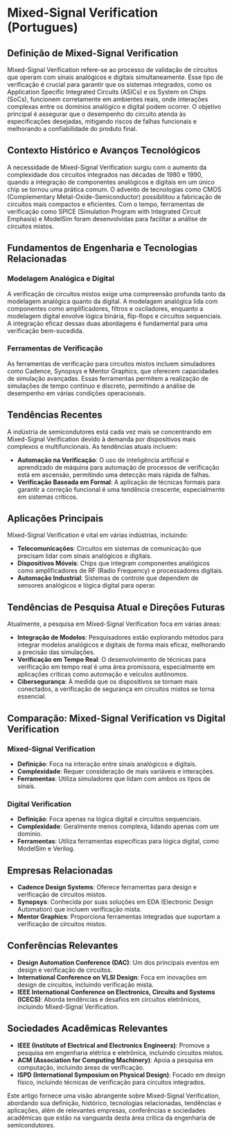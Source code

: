 # Mixed-Signal Verification (Portugues)

## Definição de Mixed-Signal Verification

Mixed-Signal Verification refere-se ao processo de validação de circuitos que operam com sinais analógicos e digitais simultaneamente. Esse tipo de verificação é crucial para garantir que os sistemas integrados, como os Application Specific Integrated Circuits (ASICs) e os System on Chips (SoCs), funcionem corretamente em ambientes reais, onde interações complexas entre os domínios analógico e digital podem ocorrer. O objetivo principal é assegurar que o desempenho do circuito atenda às especificações desejadas, mitigando riscos de falhas funcionais e melhorando a confiabilidade do produto final.

## Contexto Histórico e Avanços Tecnológicos

A necessidade de Mixed-Signal Verification surgiu com o aumento da complexidade dos circuitos integrados nas décadas de 1980 e 1990, quando a integração de componentes analógicos e digitais em um único chip se tornou uma prática comum. O advento de tecnologias como CMOS (Complementary Metal-Oxide-Semiconductor) possibilitou a fabricação de circuitos mais compactos e eficientes. Com o tempo, ferramentas de verificação como SPICE (Simulation Program with Integrated Circuit Emphasis) e ModelSim foram desenvolvidas para facilitar a análise de circuitos mistos.

## Fundamentos de Engenharia e Tecnologias Relacionadas

### Modelagem Analógica e Digital

A verificação de circuitos mistos exige uma compreensão profunda tanto da modelagem analógica quanto da digital. A modelagem analógica lida com componentes como amplificadores, filtros e osciladores, enquanto a modelagem digital envolve lógica binária, flip-flops e circuitos sequenciais. A integração eficaz dessas duas abordagens é fundamental para uma verificação bem-sucedida.

### Ferramentas de Verificação

As ferramentas de verificação para circuitos mistos incluem simuladores como Cadence, Synopsys e Mentor Graphics, que oferecem capacidades de simulação avançadas. Essas ferramentas permitem a realização de simulações de tempo contínuo e discreto, permitindo a análise de desempenho em várias condições operacionais.

## Tendências Recentes

A indústria de semicondutores está cada vez mais se concentrando em Mixed-Signal Verification devido à demanda por dispositivos mais complexos e multifuncionais. As tendências atuais incluem:

- **Automação na Verificação**: O uso de inteligência artificial e aprendizado de máquina para automação de processos de verificação está em ascensão, permitindo uma detecção mais rápida de falhas.
- **Verificação Baseada em Formal**: A aplicação de técnicas formais para garantir a correção funcional é uma tendência crescente, especialmente em sistemas críticos.

## Aplicações Principais

Mixed-Signal Verification é vital em várias indústrias, incluindo:

- **Telecomunicações**: Circuitos em sistemas de comunicação que precisam lidar com sinais analógicos e digitais.
- **Dispositivos Móveis**: Chips que integram componentes analógicos como amplificadores de RF (Radio Frequency) e processadores digitais.
- **Automação Industrial**: Sistemas de controle que dependem de sensores analógicos e lógica digital para operar.

## Tendências de Pesquisa Atual e Direções Futuras

Atualmente, a pesquisa em Mixed-Signal Verification foca em várias áreas:

- **Integração de Modelos**: Pesquisadores estão explorando métodos para integrar modelos analógicos e digitais de forma mais eficaz, melhorando a precisão das simulações.
- **Verificação em Tempo Real**: O desenvolvimento de técnicas para verificação em tempo real é uma área promissora, especialmente em aplicações críticas como automação e veículos autônomos.
- **Cibersegurança**: À medida que os dispositivos se tornam mais conectados, a verificação de segurança em circuitos mistos se torna essencial.

## Comparação: Mixed-Signal Verification vs Digital Verification

### Mixed-Signal Verification

- **Definição**: Foca na interação entre sinais analógicos e digitais.
- **Complexidade**: Requer consideração de mais variáveis e interações.
- **Ferramentas**: Utiliza simuladores que lidam com ambos os tipos de sinais.

### Digital Verification

- **Definição**: Foca apenas na lógica digital e circuitos sequenciais.
- **Complexidade**: Geralmente menos complexa, lidando apenas com um domínio.
- **Ferramentas**: Utiliza ferramentas específicas para lógica digital, como ModelSim e Verilog.

## Empresas Relacionadas

- **Cadence Design Systems**: Oferece ferramentas para design e verificação de circuitos mistos.
- **Synopsys**: Conhecida por suas soluções em EDA (Electronic Design Automation) que incluem verificação mista.
- **Mentor Graphics**: Proporciona ferramentas integradas que suportam a verificação de circuitos mistos.

## Conferências Relevantes

- **Design Automation Conference (DAC)**: Um dos principais eventos em design e verificação de circuitos.
- **International Conference on VLSI Design**: Foca em inovações em design de circuitos, incluindo verificação mista.
- **IEEE International Conference on Electronics, Circuits and Systems (ICECS)**: Aborda tendências e desafios em circuitos eletrônicos, incluindo Mixed-Signal Verification.

## Sociedades Acadêmicas Relevantes

- **IEEE (Institute of Electrical and Electronics Engineers)**: Promove a pesquisa em engenharia elétrica e eletrônica, incluindo circuitos mistos.
- **ACM (Association for Computing Machinery)**: Apoia a pesquisa em computação, incluindo áreas de verificação.
- **ISPD (International Symposium on Physical Design)**: Focado em design físico, incluindo técnicas de verificação para circuitos integrados.

Este artigo fornece uma visão abrangente sobre Mixed-Signal Verification, abordando sua definição, histórico, tecnologias relacionadas, tendências e aplicações, além de relevantes empresas, conferências e sociedades acadêmicas que estão na vanguarda desta área crítica da engenharia de semicondutores.